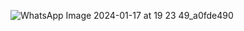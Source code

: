 
![WhatsApp Image 2024-01-17 at 19 23 49_a0fde490](https://github.com/ehtnamuh/H20-Resilience-Web-App/assets/17912238/f98993b1-b28b-428b-95f6-64ef756190e2)


